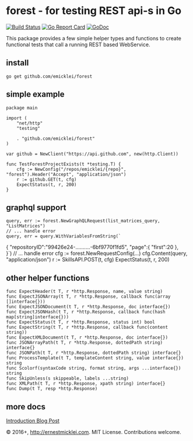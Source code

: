 # forest - for testing REST api-s in Go

[![Build Status](https://travis-ci.org/emicklei/forest.png)](https://travis-ci.org/emicklei/forest)
[![Go Report Card](https://goreportcard.com/badge/github.com/emicklei/forest)](https://goreportcard.com/report/github.com/emicklei/forest)
[![GoDoc](https://godoc.org/github.com/emicklei/forest?status.svg)](https://godoc.org/github.com/emicklei/forest)

This package provides a few simple helper types and functions to create
functional tests that call a running REST based WebService.

## install

    go get github.com/emicklei/forest

## simple example

    package main

    import (
        "net/http"
        "testing"

        . "github.com/emicklei/forest"
    )

    var github = NewClient("https://api.github.com", new(http.Client))

    func TestForestProjectExists(t *testing.T) {
        cfg := NewConfig("/repos/emicklei/{repo}", "forest").Header("Accept", "application/json")
        r := github.GET(t, cfg)
        ExpectStatus(t, r, 200)
    }

## graphql support

	query, err := forest.NewGraphQLRequest(list_matrices_query, "ListMatrices")
	// ... handle error
	query, err = query.WithVariablesFromString(`
{
	"repositoryID":"99426e24-..........-6bf9770f1fd5",
	"page":{
		"first":20
	},	
}`)
	// ... handle error
	cfg := forest.NewRequestConfig(...)
	cfg.Content(query, "application/json")
	r := SkillsAPI.POST(t, cfg)
	ExpectStatus(t, r, 200)

## other helper functions

    func ExpectHeader(t T, r *http.Response, name, value string)
    func ExpectJSONArray(t T, r *http.Response, callback func(array []interface{}))
    func ExpectJSONDocument(t T, r *http.Response, doc interface{})
    func ExpectJSONHash(t T, r *http.Response, callback func(hash map[string]interface{}))
    func ExpectStatus(t T, r *http.Response, status int) bool
    func ExpectString(t T, r *http.Response, callback func(content string))
    func ExpectXMLDocument(t T, r *http.Response, doc interface{})
    func JSONArrayPath(t T, r *http.Response, dottedPath string) interface{}
    func JSONPath(t T, r *http.Response, dottedPath string) interface{}
    func ProcessTemplate(t T, templateContent string, value interface{}) string
    func Scolorf(syntaxCode string, format string, args ...interface{}) string
    func SkipUnless(s skippeable, labels ...string)
    func XMLPath(t T, r *http.Response, xpath string) interface{}
    func Dump(t T, resp *http.Response)

## more docs

[Introduction Blog Post](http://ernestmicklei.com/2015/07/testing-your-rest-api-in-go-with-forest/)
		
© 2016+, http://ernestmicklei.com. MIT License. Contributions welcome.	 
